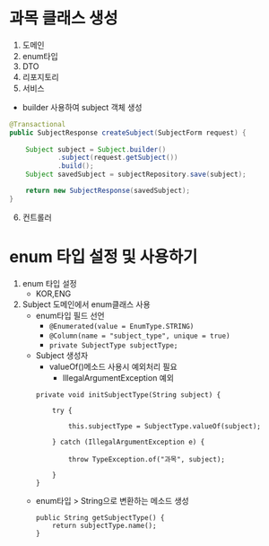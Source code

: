 # 과목 클래스 생성

1. 도메인
2. enum타입 
3. DTO
4. 리포지토리
5. 서비스
- builder 사용하여 subject 객체 생성
```java
@Transactional
public SubjectResponse createSubject(SubjectForm request) {
    
    Subject subject = Subject.builder()
            .subject(request.getSubject())
            .build();
    Subject savedSubject = subjectRepository.save(subject);

    return new SubjectResponse(savedSubject);
}
```
6. 컨트롤러

# enum 타입 설정 및 사용하기
1. enum 타입 설정
    - KOR,ENG
2. Subject 도메인에서 enum클래스 사용
    - enum타입 필드 선언
        - `@Enumerated(value = EnumType.STRING)`
        - `@Column(name = "subject_type", unique = true)`
        - `private SubjectType subjectType;`    
    - Subject 생성자
        - valueOf()메소드 사용시 예외처리 필요
            - IllegalArgumentException 예외
        ```
        private void initSubjectType(String subject) {

            try {
            
                this.subjectType = SubjectType.valueOf(subject);
            
            } catch (IllegalArgumentException e) {
            
                throw TypeException.of("과목", subject);
            
            }
        }
        ```
    - enum타입 > String으로 변환하는 메소드 생성
        ```
        public String getSubjectType() {
            return subjectType.name();
        }
        ```
